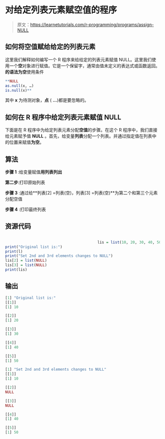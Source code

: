 # 对给定列表元素赋空值的程序

> 原文：<https://learnetutorials.com/r-programming/programs/assign-NULL>

## 如何将空值赋给给定的列表元素

这里我们解释如何编写一个 R 程序来给给定的列表元素赋值 NULL。这里我们使用一个**空**对象进行赋值。它是一个保留字，通常由值未定义的表达式或函数返回。**的语法为空**使用条件

```r
**NULL
as.null(x, …)
is.null(x)** 

```

其中 **x** 为待测对象，**点** ( **...**)都是要忽略的。

## 如何在 R 程序中给定列表元素赋值 NULL

下面是在 R 程序中为给定列表元素分配**空值**的步骤。在这个 R 程序中，我们直接给元素赋予值 **NULL** 。首先，给变量**列表**分配一个列表。并通过指定值在列表中的位置来赋值**为空**。

## 算法

**步骤 1** :给变量赋值**用列表列出**

**第二步**:打印原始列表

**步骤 3** :通过给**列表[2] =列表(空)，列表[3] =列表(空)**为第二个和第三个元素分配空值

**步骤 4** :打印最终列表

## 资源代码

```r

                                          lis = list(10, 20, 30, 40, 50)
print("Original list is:")
print(l)
print("Set 2nd and 3rd elements changes to NULL")
lis[2] = list(NULL) 
lis[3] = list(NULL) 
print(lis)

```

## 输出

```r
[1] "Original list is:"
[[1]]
[1] 10

[[2]]
[1] 20

[[3]]
[1] 30

[[4]]
[1] 40

[[5]]
[1] 50

[1] "Set 2nd and 3rd elements changes to NULL"
[[1]]
[1] 10

[[2]]
NULL

[[3]]
NULL

[[4]]
[1] 40

[[5]]
[1] 50 
```